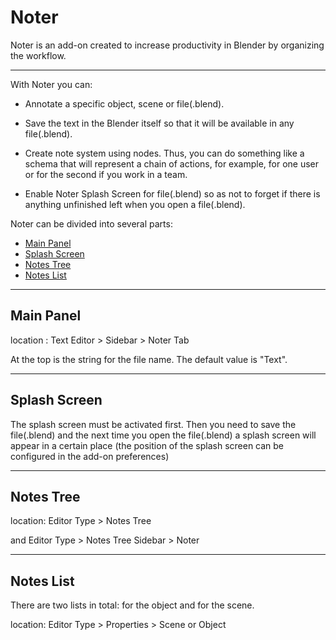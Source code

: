 # Noter 
Noter is an add-on created to increase productivity in Blender by organizing the workflow.

---

With Noter you can:

* Annotate a specific object,  scene or file(.blend).

* Save the text in the Blender itself so that it will be available in any file(.blend).

* Create note system using nodes. Thus, you can do something like a schema that will represent a chain of actions, for example, for one user or for the second if you work in a team.

* Enable Noter Splash Screen for file(.blend) so as not to forget if there is anything unfinished left when you open a file(.blend).


Noter can be divided into several parts:

* <a href="#main_panel">Main Panel</a>
* <a href="#splash_screen">Splash Screen</a>
* <a href="#notes_tree">Notes Tree</a>
* <a href="#notes_list">Notes List</a>

---

## <a name="main_panel">Main Panel</a>
location : Text Editor > Sidebar > Noter Tab

At the top is the string for the file name. The default value is "Text".

---

## <a name="splash_screen">Splash Screen</a>
The splash screen must be activated first. Then you need to save the file(.blend) and the next time you open the file(.blend) a splash screen will appear in a certain place (the position of the splash screen can be configured in the add-on preferences)

---

## <a name="notes_tree">Notes Tree</a>

location: Editor Type > Notes Tree

and Editor Type > Notes Tree Sidebar > Noter

---

## <a name="notes_list">Notes List</a>

There are two lists in total: for the object and for the scene.

location: Editor Type > Properties > Scene or Object









